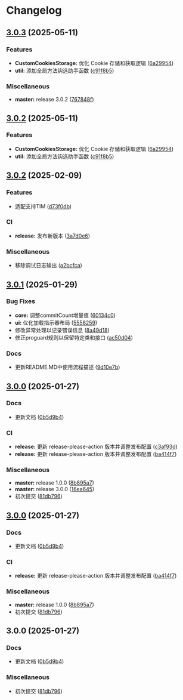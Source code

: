 # Changelog

## [3.0.3](https://github.com/xihan123/SignHook/compare/v3.0.2...v3.0.3) (2025-05-11)


### Features

* **CustomCookiesStorage:** 优化 Cookie 存储和获取逻辑 ([6a29954](https://github.com/xihan123/SignHook/commit/6a299545af28d0f90182c2ba561ecce48dbcdbc9))
* **util:** 添加全局方法钩选助手函数 ([c91f8b5](https://github.com/xihan123/SignHook/commit/c91f8b51ca5d7908a0960cb5c36cbb4f00af908c))


### Miscellaneous

* **master:** release 3.0.2 ([767848f](https://github.com/xihan123/SignHook/commit/767848feb8354b1484e9024feb030e44053daf2d))

## [3.0.2](https://github.com/xihan123/SignHook/compare/v3.0.2...v3.0.2) (2025-05-11)


### Features

* **CustomCookiesStorage:** 优化 Cookie 存储和获取逻辑 ([6a29954](https://github.com/xihan123/SignHook/commit/6a299545af28d0f90182c2ba561ecce48dbcdbc9))
* **util:** 添加全局方法钩选助手函数 ([c91f8b5](https://github.com/xihan123/SignHook/commit/c91f8b51ca5d7908a0960cb5c36cbb4f00af908c))

## [3.0.2](https://github.com/xihan123/SignHook/compare/v3.0.1...v3.0.2) (2025-02-09)


### Features

* 适配支持TIM ([d73f0db](https://github.com/xihan123/SignHook/commit/d73f0dbff86b8302c1bc1f029890faaa94ac3e15))


### CI

* **release:** 发布新版本 ([3a7d0e6](https://github.com/xihan123/SignHook/commit/3a7d0e67c2f3807c8a476283a865b974855c6979))


### Miscellaneous

* 移除调试日志输出 ([a2bcfca](https://github.com/xihan123/SignHook/commit/a2bcfcaf9742c3dfa272e5b1fcf954eaf7cf39ed))

## [3.0.1](https://github.com/xihan123/SignHook/compare/v3.0.0...v3.0.1) (2025-01-29)


### Bug Fixes

* **core:** 调整commitCount增量值 ([60134c0](https://github.com/xihan123/SignHook/commit/60134c0e27ac52b02d96bcd687ff999d54c26602))
* **ui:** 优化加载指示器布局 ([5558259](https://github.com/xihan123/SignHook/commit/5558259b63f47c51d89b4b26e6ca15ad3058b1ab))
* 修改异常处理以记录错误信息 ([8a49d18](https://github.com/xihan123/SignHook/commit/8a49d1816794cfb8d343d866312f3e7adcf3e699))
* 修正proguard规则以保留特定类和接口 ([ac50d04](https://github.com/xihan123/SignHook/commit/ac50d048c27fea646e31a96e6c7a377d3cd65203))


### Docs

* 更新README.MD中使用流程描述 ([9d10e7b](https://github.com/xihan123/SignHook/commit/9d10e7b65f72aae8e1229561fa34a0c33815617f))

## [3.0.0](https://github.com/xihan123/SignHook/compare/v3.0.0...v3.0.0) (2025-01-27)


### Docs

* 更新文档 ([0b5d9b4](https://github.com/xihan123/SignHook/commit/0b5d9b4af86f97c93573213786955ab37a8890d9))


### CI

* **release:** 更新 release-please-action 版本并调整发布配置 ([c3af93d](https://github.com/xihan123/SignHook/commit/c3af93df6eb91b18f8ed074279f2162b11581229))
* **release:** 更新 release-please-action 版本并调整发布配置 ([ba414f7](https://github.com/xihan123/SignHook/commit/ba414f795e6a7a9a4952ec7ed0a88b9de67b04e2))


### Miscellaneous

* **master:** release 1.0.0 ([8b895a7](https://github.com/xihan123/SignHook/commit/8b895a7dbddafea4919d2849856fc8c212bac41b))
* **master:** release 3.0.0 ([16ea645](https://github.com/xihan123/SignHook/commit/16ea6459342ddd11600c9cb38e13ad3fe2246bf9))
* 初次提交 ([81db796](https://github.com/xihan123/SignHook/commit/81db796e8db8b241c80dcc2d2ac888b1a17bbc1b))

## [3.0.0](https://github.com/xihan123/SignHook/compare/v1.0.0...v3.0.0) (2025-01-27)


### Docs

* 更新文档 ([0b5d9b4](https://github.com/xihan123/SignHook/commit/0b5d9b4af86f97c93573213786955ab37a8890d9))


### CI

* **release:** 更新 release-please-action 版本并调整发布配置 ([ba414f7](https://github.com/xihan123/SignHook/commit/ba414f795e6a7a9a4952ec7ed0a88b9de67b04e2))


### Miscellaneous

* **master:** release 1.0.0 ([8b895a7](https://github.com/xihan123/SignHook/commit/8b895a7dbddafea4919d2849856fc8c212bac41b))
* 初次提交 ([81db796](https://github.com/xihan123/SignHook/commit/81db796e8db8b241c80dcc2d2ac888b1a17bbc1b))

## 3.0.0 (2025-01-27)


### Docs

* 更新文档 ([0b5d9b4](https://github.com/xihan123/SignHook/commit/0b5d9b4af86f97c93573213786955ab37a8890d9))


### Miscellaneous

* 初次提交 ([81db796](https://github.com/xihan123/SignHook/commit/81db796e8db8b241c80dcc2d2ac888b1a17bbc1b))
